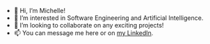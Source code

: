 - 👋 Hi, I’m Michelle!
- 👀 I’m interested in Software Engineering and Artificial Intelligence.
- 💞️ I’m looking to collaborate on any exciting projects!
- 📫 You can message me here or on [my LinkedIn](https://www.linkedin.com/in/tm-nkomo).
